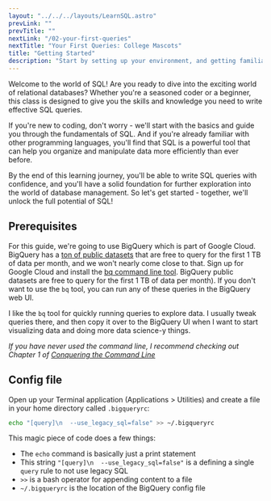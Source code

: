 ```yaml
---
layout: "../../../layouts/LearnSQL.astro"
prevLink: ""
prevTitle: ""
nextLink: "/02-your-first-queries"
nextTitle: "Your First Queries: College Mascots"
title: "Getting Started"
description: "Start by setting up your environment, and getting familiar with the database tables we'll explore."
---
```


Welcome to the world of SQL! Are you ready to dive into the exciting world of relational databases? Whether you're a seasoned coder or a beginner, this class is designed to give you the skills and knowledge you need to write effective SQL queries.

If you're new to coding, don't worry - we'll start with the basics and guide you through the fundamentals of SQL. And if you're already familiar with other programming languages, you'll find that SQL is a powerful tool that can help you organize and manipulate data more efficiently than ever before.

By the end of this learning journey, you'll be able to write SQL queries with confidence, and you'll have a solid foundation for further exploration into the world of database management. So let's get started - together, we'll unlock the full potential of SQL!

## Prerequisites

For this guide, we're going to use BigQuery which is part of Google Cloud. BigQuery has a [ton of public datasets](https://cloud.google.com/bigquery/public-data) that are free to query for the first 1 TB of data per month, and we won't nearly come close to that. Sign up for Google Cloud and install the [bq command line tool](https://cloud.google.com/bigquery/docs/bq-command-line-tool). BigQuery public datasets are free to query for the first 1 TB of data per month). If you don't want to use the `bq` tool, you can run any of these queries in the BigQuery web UI.

I like the `bq` tool for quickly running queries to explore data. I usually tweak queries there, and then copy it over to the BigQuery UI when I want to start visualizing data and doing more data science-y things.

_If you have never used the command line, I recommend checking out Chapter 1 of [Conquering the Command Line](https://conqueringthecommandline.com/book)_

## Config file

Open up your Terminal application (Applications > Utilities) and create a file in your home directory called `.bigqueryrc`:

```sh
echo "[query]\n  --use_legacy_sql=false" >> ~/.bigqueryrc
```

This magic piece of code does a few things:

- The `echo` command is basically just a print statement
- This string `"[query]\n  --use_legacy_sql=false"` is a defining a single `query` rule to not use legacy SQL
- `>>` is a bash operator for appending content to a file
- `~/.bigqueryrc` is the location of the BigQuery config file
